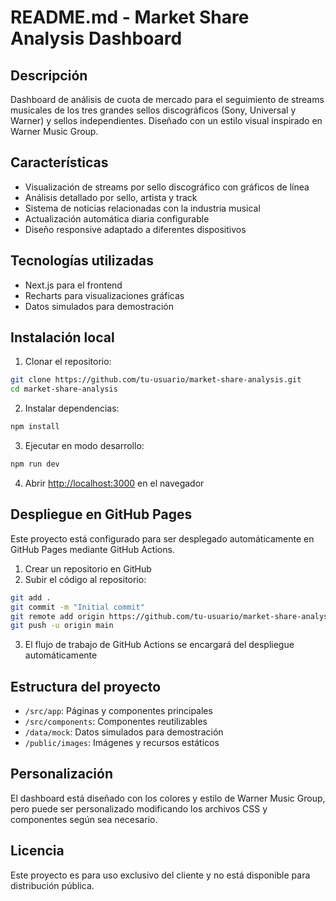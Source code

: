 # README.md - Market Share Analysis Dashboard

## Descripción
Dashboard de análisis de cuota de mercado para el seguimiento de streams musicales de los tres grandes sellos discográficos (Sony, Universal y Warner) y sellos independientes. Diseñado con un estilo visual inspirado en Warner Music Group.

## Características
- Visualización de streams por sello discográfico con gráficos de línea
- Análisis detallado por sello, artista y track
- Sistema de noticias relacionadas con la industria musical
- Actualización automática diaria configurable
- Diseño responsive adaptado a diferentes dispositivos

## Tecnologías utilizadas
- Next.js para el frontend
- Recharts para visualizaciones gráficas
- Datos simulados para demostración

## Instalación local

1. Clonar el repositorio:
```bash
git clone https://github.com/tu-usuario/market-share-analysis.git
cd market-share-analysis
```

2. Instalar dependencias:
```bash
npm install
```

3. Ejecutar en modo desarrollo:
```bash
npm run dev
```

4. Abrir [http://localhost:3000](http://localhost:3000) en el navegador

## Despliegue en GitHub Pages

Este proyecto está configurado para ser desplegado automáticamente en GitHub Pages mediante GitHub Actions.

1. Crear un repositorio en GitHub
2. Subir el código al repositorio:
```bash
git add .
git commit -m "Initial commit"
git remote add origin https://github.com/tu-usuario/market-share-analysis.git
git push -u origin main
```

3. El flujo de trabajo de GitHub Actions se encargará del despliegue automáticamente

## Estructura del proyecto
- `/src/app`: Páginas y componentes principales
- `/src/components`: Componentes reutilizables
- `/data/mock`: Datos simulados para demostración
- `/public/images`: Imágenes y recursos estáticos

## Personalización
El dashboard está diseñado con los colores y estilo de Warner Music Group, pero puede ser personalizado modificando los archivos CSS y componentes según sea necesario.

## Licencia
Este proyecto es para uso exclusivo del cliente y no está disponible para distribución pública.
